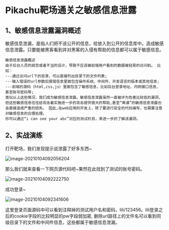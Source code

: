 # Pikachu靶场通关之敏感信息泄露

## 1、敏感信息泄露漏洞概述

敏感信息泄漏，是指人们把不该公开的信息，给放入到公开的信息库中。造成敏感信息泄露。只要能被黑客看到并对黑客的入侵有帮助的信息都可以属于敏感信息。

```
敏感信息泄露概述
由于后台人员的疏忽或者不当的设计，导致不应该被前端用户看到的数据被轻易的访问到。 比如：
---通过访问url下的目录，可以直接列出目录下的文件列表;
---输入错误的url参数后报错信息里面包含操作系统、中间件、开发语言的版本或其他信息;
---前端的源码（html,css,js）里面包含了敏感信息，比如后台登录地址、内网接口信息、甚至账号密码等;
类似以上这些情况，我们成为敏感信息泄露。敏感信息泄露虽然一直被评为危害比较低的漏洞，但这些敏感信息往往给攻击着实施进一步的攻击提供很大的帮助,甚至“离谱”的敏感信息泄露也会直接造成严重的损失。 因此,在web应用的开发上，除了要进行安全的代码编写，也需要注意对敏感信息的合理处理。
你可以通过“i can see your abc”对应的测试栏目，来进一步的了解该漏洞。
```

## 2、实战演练

打开靶场，我们发现提示说泄露了好多东西~

![image-20210104092056204](https://gitee.com/Harveysn0w/win-note_img/raw/master/image-20210104092056204.png)

那么我们就来查看一下网页源代码吧~果然在此找到了测试的账号密码。

![image-20210104092222750](https://gitee.com/Harveysn0w/win-note_img/raw/master/image-20210104092222750.png)

成功登录~

![image-20210104092341606](https://gitee.com/Harveysn0w/win-note_img/raw/master/image-20210104092341606.png)

这里登录页面源码中可以看到注释掉的测试用户名和密码，lili/123456。lili登录之后的cookie字段的比较明显的pw字段弱加密, 删除url路径上的文件名可以看到同级目录下的文件和中间件信息，这些都属于敏感信息泄漏。